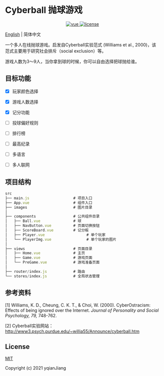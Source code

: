 # Cyberball 抛球游戏

<p align="center">
  <a href="https://github.com/vuejs/vue">
    <img src="https://img.shields.io/badge/vue-3.1.1-brightgreen.svg" alt="vue">
  </a>
  <a href="https://github.com/yqianjiang/CyberBall/blob/main/LICENSE">
    <img src="https://img.shields.io/github/license/mashape/apistatus.svg" alt="license">
  </a>
</p>


[English](./README.md) | 简体中文




一个多人在线抛球游戏。启发自Cyberball实验范式 (Williams et al., 2000)，该范式主要用于研究社会排斥（social exclusion）等。

游戏人数为3～9人，当你拿到球的时候，你可以自由选择把球抛给谁。



## 目标功能

- [x] 玩家颜色选择
- [x] 游戏人数选择
- [x] 记分功能
- [ ] 投球偏好规则
- [ ] 排行榜
- [ ] 最高纪录
- [ ] 多语言
- [ ] 多人联网



## 项目结构

```js
src
├── main.js                    # 项目入口
├── App.vue                    # 组件入口
├── images                     # 图片目录
│
├── components                 # 公共组件目录
│   ├── Ball.vue               # 球
│   ├── NavButton.vue          # 页面切换按钮
│   ├── ScoreBoard.vue         # 记分板
│   ├── Player.vue     				 # 单个玩家
│   └── PlayerImg.vue  				 # 单个玩家的图片
│
├── views                      # 页面目录
│   ├── Home.vue               # 主页
│   ├── Game.vue               # 游戏页面
│   └── PreGame.vue            # 游戏准备页面
│
├── router/index.js            # 路由
└── stores/index.js            # 全局状态管理 
```



## 参考资料

[1] Williams, K. D., Cheung, C. K. T., & Choi, W. (2000). CyberOstracism: Effects of being ignored over the Internet. *Journal of Personality and Social Psychology, 79,* 748-762.

[2] Cyberball实验网站：http://www3.psych.purdue.edu/~willia55/Announce/cyberball.htm



## License

[MIT](https://github.com/yqianjiang/CyberBall/blob/main/LICENSE)

Copyright (c) 2021 yqianJiang
